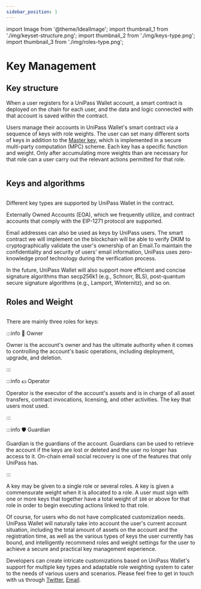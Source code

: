 ```yaml
---
sidebar_position: 1
---
```


import Image from '@theme/IdealImage';
import thumbnail_1 from './img/keyset-structure.png';
import thumbnail_2 from './img/keys-type.png';
import thumbnail_3 from './img/roles-type.png';

# Key Management

## Key structure

When a user registers for a UniPass Wallet account, a smart contract is deployed on the chain for each user, and the data and logic connected with that account is saved within the contract.

Users manage their accounts in UniPass Wallet's smart contract via a sequence of keys with role weights. The user can set many different sorts of keys in addition to the [Master key](./03-master-key.md), which is implemented in a secure multi-party computation (MPC) scheme. Each key has a specific function and weight. Only after accumulating more weights than are necessary for that role can a user carry out the relevant actions permitted for that role.

<p align="center">
    <Image img={thumbnail_1} width="80%" />
</p>


## Keys and algorithms

<p align="center">
    <Image img={thumbnail_2} width="80%" />
</p>

Different key types are supported by UniPass Wallet in the contract.

Externally Owned Accounts (EOA), which we frequently utilize, and contract accounts that comply with the EIP-1271 protocol are supported.

Email addresses can also be used as keys by UniPass users. The smart contract we will implement on the blockchain will be able to verify DKIM to cryptographically validate the user's ownership of an Email.To maintain the confidentiality and security of users' email information, UniPass uses zero-knowledge proof technology during the verification process.

In the future, UniPass Wallet will also support more efficient and concise signature algorithms than secp256k1 (e.g., Schnorr, BLS), post-quantum secure signature algorithms (e.g., Lamport, Winternitz), and so on.

## Roles and Weight

<p align="center">
    <Image img={thumbnail_3} width="80%"/>
</p>

There are mainly three roles for keys:

:::info 👤 Owner

Owner is the account's owner and has the ultimate authority when it comes to controlling the account's basic operations, including deployment, upgrade, and deletion.

:::

:::info 💵 Operator

Operator is the executor of the account's assets and is in charge of all asset transfers, contract invocations, licensing, and other activities. The key that users most used.

:::

:::info 🛡️ Guardian

Guardian is the guardians of the account. Guardians can be used to retrieve the account if the keys are lost or deleted and the user no longer has access to it. On-chain email social recovery is one of the features that only UniPass has.

:::

A key may be given to a single role or several roles. A key is given a commensurate weight when it is allocated to a role. A user must sign with one or more keys that together have a total weight of `100` or above for that role in order to begin executing actions linked to that role.

Of course, for users who do not have complicated customization needs. UniPass Wallet will naturally take into account the user's current account situation, including the total amount of assets on the account and the registration time, as well as the various types of keys the user currently has bound, and intelligently recommend roles and weight settings for the user to achieve a secure and practical key management experience.

Developers can create intricate customizations based on UniPass Wallet's support for multiple key types and adaptable role weighting system to cater to the needs of various users and scenarios. Please feel free to get in touch with us through [Twitter](https://twitter.com/UniPassID), [Email](mailto:contact@unipass.id).
